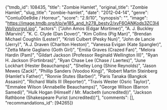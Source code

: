 {"tmdb_id": 108435, "title": "Zombie Hamlet", "original_title": "Zombie Hamlet", "slug_title": "zombie-hamlet", "date": "2012-04-14", "genre": "Com\u00e9die / Horreur", "score": "2.9/10", "synopsis": "", "image": "https://image.tmdb.org/t/p/w185_and_h278_bestv2/xyF6OANKods3ZC3l4WpIjvvrgyI.jpg", "actors": ["John Amos (Edgar Mortimer)", "A. J. Buckley (Marvin)", "K. C. Clyde (Dan Dover)", "Kim Collins (Pig Man)", "Brendan Michael Coughlin (Lester)", "Kristi Culbert (Pesky Nun)", "John de Lancie (Jerry)", "A.J. Draven (Charlton Heston)", "Vanessa Evigan (Kate Spangler)", "Zetta Marie Gagliano (Goth Girl)", "Emilia Graves (Crazed Fan)", "Melora Hardin (Pam)", "Gildart Jackson (Professor Reginald Wellington III)", "Ryan H. Jackson (Fortinbras)", "Ryan Chase Lee (Chase / Laertes)", "June Lockhart (Hester Beauchamps)", "Shelley Long (Shine Reynolds)", "Jason Mewes (Zack)", "Phillip Sanders (Voodoo King)", "Robert Martin Steinberg (Hamlet's Father)", "Ronnie Stutes (Barber)", "Paris Tanaka (Bangkok Assasin)", "Richard Walls III (Reporter)", "Travis Wester (Osric Taylor)", "Emmalee Wilson (Annabellle Beauchamps)", "George Wilson (Barron Samedi)", "Hulk Hogan (Himself / Mr. Macbeth (uncredited))", "Jackson Rathbone (Shakespeare Purist (uncredited))"], "comments": [], "recommandations_id": [94265]}